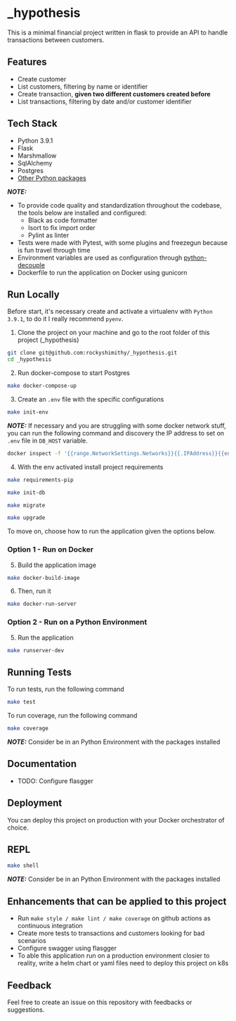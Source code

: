 # \_hypothesis

This is a minimal financial project written in flask to provide an API to handle transactions between customers.

## Features

- Create customer
- List customers, filtering by name or identifier
- Create transaction, **given two different customers created before**
- List transactions, filtering by date and/or customer identifier

## Tech Stack

- Python 3.9.1
- Flask
- Marshmallow
- SqlAlchemy
- Postgres
- [Other Python packages](requirements/requirements.in)

**_NOTE:_**

- To provide code quality and standardization throughout the codebase, the tools below are installed and configured:
  - Black as code formatter
  - Isort to fix import order
  - Pylint as linter
- Tests were made with Pytest, with some plugins and freezegun because is fun travel through time
- Environment variables are used as configuration through [python-decouple](https://github.com/henriquebastos/python-decouple)
- Dockerfile to run the application on Docker using gunicorn

## Run Locally

Before start, it's necessary create and activate a virtualenv with `Python 3.9.1`, to do it I really recommend `pyenv`.

1.  Clone the project on your machine and go to the root folder of this project (_hypothesis)
```bash
git clone git@github.com:rockyshimithy/_hypothesis.git
cd _hypothesis
```

2. Run docker-compose to start Postgres
```bash
make docker-compose-up
```

3. Create an `.env` file with the specific configurations
```bash
make init-env
```
**_NOTE:_** If necessary and you are struggling with some docker network stuff, you can run the following command and discovery the IP address to set on `.env` file in `DB_HOST` variable.

```bash
docker inspect -f '{{range.NetworkSettings.Networks}}{{.IPAddress}}{{end}}' <postgres_container_identifier>
```

4. With the env activated install project requirements
```bash
make requirements-pip
```

```bash
make init-db
```

```bash
make migrate
```

```bash
make upgrade
```

To move on, choose how to run the application given the options below.

### Option 1 - Run on Docker

5. Build the application image
```bash
make docker-build-image
```

6. Then, run it
```bash
make docker-run-server
```

### Option 2 - Run on a Python Environment

5. Run the application
```bash
make runserver-dev
```

## Running Tests

To run tests, run the following command
```bash
make test
```

To run coverage, run the following command
```bash
make coverage
```

**_NOTE:_** Consider be in an Python Environment with the packages installed

## Documentation

- TODO: Configure flasgger

## Deployment

You can deploy this project on production with your Docker orchestrator of choice.

## REPL

```bash
make shell
```

**_NOTE:_** Consider be in an Python Environment with the packages installed

## Enhancements that can be applied to this project

- Run `make style / make lint / make coverage` on github actions as continuous integration
- Create more tests to transactions and customers looking for bad scenarios
- Configure swagger using flasgger
- To able this application run on a production environment closier to reality, write a helm chart or yaml files need to deploy this project on k8s

## Feedback

Feel free to create an issue on this repository with feedbacks or suggestions.